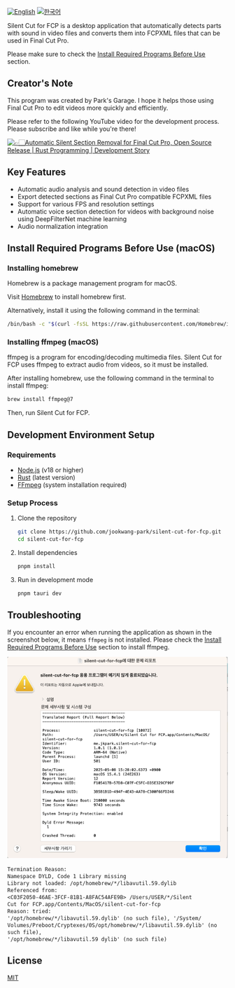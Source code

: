 [![English](https://img.shields.io/badge/English-Click-yellow)](README.md)
[![한국어](https://img.shields.io/badge/한국어-클릭-yellow)](README-ko.md)

Silent Cut for FCP is a desktop application that automatically detects parts with sound in video files
and converts them into FCPXML files that can be used in Final Cut Pro.

Please make sure to check the [Install Required Programs Before Use](#install-required-programs-before-use-macos) section.

## Creator's Note

This program was created by Park's Garage. I hope it helps those using Final Cut Pro
to edit videos more quickly and efficiently.

Please refer to the following YouTube video for the development process. Please subscribe and like while you're there!

[![👉🏻Automatic Silent Section Removal for Final Cut Pro, Open Source Release | Rust Programming | Development Story](http://img.youtube.com/vi/P8be0132Yqw/0.jpg)](https://www.youtube.com/watch?v=P8be0132Yqw&t=0s)

## Key Features

- Automatic audio analysis and sound detection in video files
- Export detected sections as Final Cut Pro compatible FCPXML files
- Support for various FPS and resolution settings
- Automatic voice section detection for videos with background noise using DeepFilterNet machine learning
- Audio normalization integration

## Install Required Programs Before Use (macOS)

### Installing homebrew

Homebrew is a package management program for macOS.

Visit [Homebrew](https://brew.sh) to install homebrew first.

Alternatively, install it using the following command in the terminal:

```bash
/bin/bash -c "$(curl -fsSL https://raw.githubusercontent.com/Homebrew/install/HEAD/install.sh)"
```

### Installing ffmpeg (macOS)

ffmpeg is a program for encoding/decoding multimedia files. Silent Cut for FCP uses ffmpeg to extract audio from videos, so it must be installed.

After installing homebrew, use the following command in the terminal to install ffmpeg:

```bash
brew install ffmpeg@7
```

Then, run Silent Cut for FCP.

## Development Environment Setup

### Requirements

- [Node.js](https://nodejs.org/) (v18 or higher)
- [Rust](https://www.rust-lang.org/tools/install) (latest version)
- [FFmpeg](https://ffmpeg.org/download.html) (system installation required)

### Setup Process

1. Clone the repository
   ```bash
   git clone https://github.com/jookwang-park/silent-cut-for-fcp.git
   cd silent-cut-for-fcp
   ```

2. Install dependencies
   ```bash
   pnpm install
   ```

3. Run in development mode
   ```bash
   pnpm tauri dev
   ```

## Troubleshooting

If you encounter an error when running the application as shown in the screenshot below, it means `ffmpeg` is not installed.
Please check the [Install Required Programs Before Use](#install-required-programs-before-use-macos) section to install ffmpeg.

![Troubleshoot Image 01](images/troubleshoot01.png)

```
Termination Reason:
Namespace DYLD, Code 1 Library missing
Library not loaded: /opt/homebrew/*/libavutil.59.dylib
Referenced from:
<C03F2050-46AE-3FCF-81B1-A8FAC54AFE9B> /Users/USER/*/Silent
Cut for FCP.app/Contents/MacOS/silent-cut-for-fcp
Reason: tried:
'/opt/homebrew/*/libavutil.59.dylib' (no such file), '/System/
Volumes/Preboot/Cryptexes/0S/opt/homebrew/*/libavutil.59.dylib' (no such file),
'/opt/homebrew/*/libavutil.59 dylib' (no such file)
```

## License

[MIT](LICENSE)

